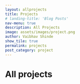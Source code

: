 ```yaml
---
layout: allprojects
title: Projects
# landing-title: 'Blog Posts'
nav-menu: true
description: All Projects
image: assets/images/project.png
author: Vaibhav Shinde
show_tile: true
permalink: projects
post_category: project
---
```


<h1>All projects</h1>
